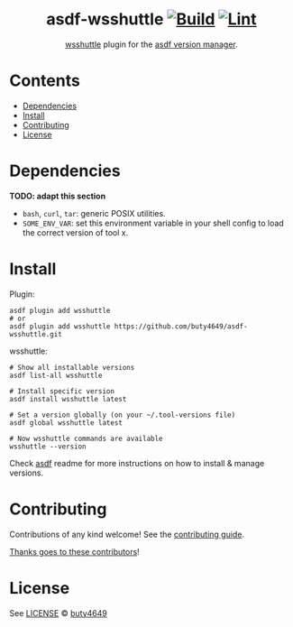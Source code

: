 <div align="center">

# asdf-wsshuttle [![Build](https://github.com/buty4649/asdf-wsshuttle/actions/workflows/build.yml/badge.svg)](https://github.com/buty4649/asdf-wsshuttle/actions/workflows/build.yml) [![Lint](https://github.com/buty4649/asdf-wsshuttle/actions/workflows/lint.yml/badge.svg)](https://github.com/buty4649/asdf-wsshuttle/actions/workflows/lint.yml)

[wsshuttle](https://github.com/yabeenico/wsshuttle) plugin for the [asdf version manager](https://asdf-vm.com).

</div>

# Contents

- [Dependencies](#dependencies)
- [Install](#install)
- [Contributing](#contributing)
- [License](#license)

# Dependencies

**TODO: adapt this section**

- `bash`, `curl`, `tar`: generic POSIX utilities.
- `SOME_ENV_VAR`: set this environment variable in your shell config to load the correct version of tool x.

# Install

Plugin:

```shell
asdf plugin add wsshuttle
# or
asdf plugin add wsshuttle https://github.com/buty4649/asdf-wsshuttle.git
```

wsshuttle:

```shell
# Show all installable versions
asdf list-all wsshuttle

# Install specific version
asdf install wsshuttle latest

# Set a version globally (on your ~/.tool-versions file)
asdf global wsshuttle latest

# Now wsshuttle commands are available
wsshuttle --version
```

Check [asdf](https://github.com/asdf-vm/asdf) readme for more instructions on how to
install & manage versions.

# Contributing

Contributions of any kind welcome! See the [contributing guide](contributing.md).

[Thanks goes to these contributors](https://github.com/buty4649/asdf-wsshuttle/graphs/contributors)!

# License

See [LICENSE](LICENSE) © [buty4649](https://github.com/buty4649/)
